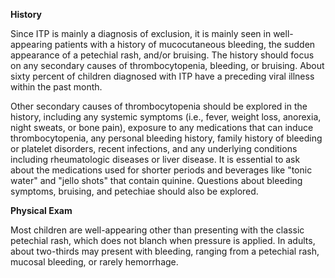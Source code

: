 **History**

Since ITP is mainly a diagnosis of exclusion, it is mainly seen in well-appearing patients with a history of mucocutaneous bleeding, the sudden appearance of a petechial rash, and/or bruising. The history should focus on any secondary causes of thrombocytopenia, bleeding, or bruising. About sixty percent of children diagnosed with ITP have a preceding viral illness within the past month.

Other secondary causes of thrombocytopenia should be explored in the history, including any systemic symptoms (i.e., fever, weight loss, anorexia, night sweats, or bone pain), exposure to any medications that can induce thrombocytopenia, any personal bleeding history, family history of bleeding or platelet disorders, recent infections, and any underlying conditions including rheumatologic diseases or liver disease. It is essential to ask about the medications used for shorter periods and beverages like "tonic water" and "jello shots" that contain quinine. Questions about bleeding symptoms, bruising, and petechiae should also be explored.

**Physical Exam**

Most children are well-appearing other than presenting with the classic petechial rash, which does not blanch when pressure is applied. In adults, about two-thirds may present with bleeding, ranging from a petechial rash, mucosal bleeding, or rarely hemorrhage.